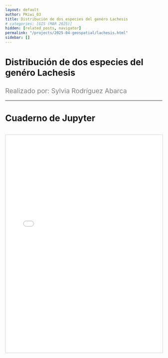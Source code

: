 ```yaml
---
layout: default
author: PKiwi_03
title: Distribución de dos especies del genéro Lachesis
# categories: [GIS (MAR 2025)]
hidden: [related_posts, navigator]
permalink: "/projects/2025-04-geospatial/lachesis.html"
sidebar: []
---
```


# Distribución de dos especies del genéro Lachesis

<h2 style="color: gray; font-weight: normal;">
Realizado por: Sylvia Rodríguez Abarca  
</h2>

---

# Cuaderno de Jupyter
<br>

<iframe 
    src="/assets/html/2025-04-geospatial/silvia_rodrigez.html" 
    width="100%" 
    height="700" 
    style="border: 1px solid #ccc;"
></iframe>